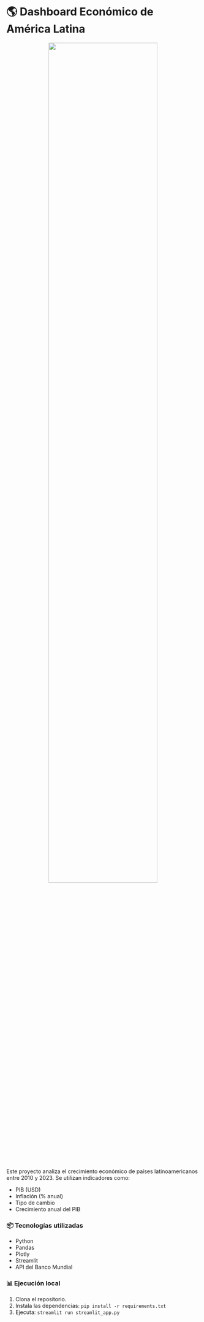 

# 🌎 Dashboard Económico de América Latina

<p align="center">
<img src="https://i.imgur.com/ma1kNJS.jpg" style="height: 75%; width:75%;"/></center></a></p><a href=""></center></a></p>

Este proyecto analiza el crecimiento económico de países latinoamericanos entre 2010 y 2023. Se utilizan indicadores como:

- PIB (USD)
- Inflación (% anual)
- Tipo de cambio
- Crecimiento anual del PIB

### 📦 Tecnologías utilizadas
- Python
- Pandas
- Plotly
- Streamlit
- API del Banco Mundial

### 📊 Ejecución local
1. Clona el repositorio.
2. Instala las dependencias: `pip install -r requirements.txt`
3. Ejecuta: `streamlit run streamlit_app.py`
